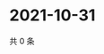 # 2021-10-31

共 0 条

<!-- BEGIN WEIBO -->
<!-- 最后更新时间 Sun Oct 31 2021 07:11:14 GMT+0800 (China Standard Time) -->

<!-- END WEIBO -->
